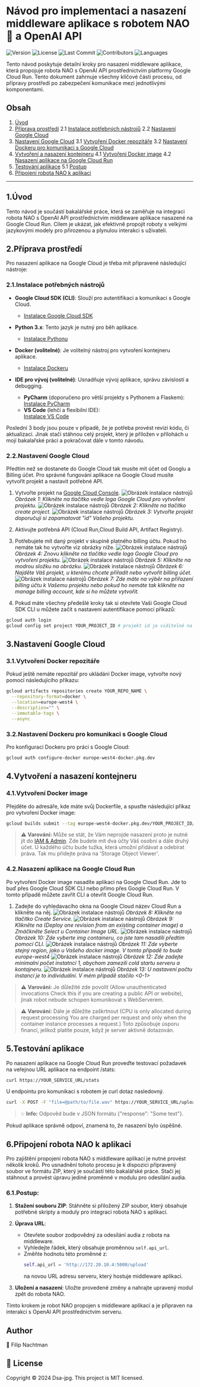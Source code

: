 # Návod pro implementaci a nasazení middleware aplikace s robotem NAO 🤖 a OpenAI API 

![Version](https://img.shields.io/badge/version-2.0-red) ![License](https://img.shields.io/badge/license-MIT-yellow) ![Last Commit](https://img.shields.io/github/last-commit/Dsa-jpg/BcThesis_CI-CD) ![Contributors](https://img.shields.io/github/contributors/Dsa-jpg/BcThesis_CI-CD) ![Languages](https://img.shields.io/github/languages/top/Dsa-jpg/BcThesis_CI-CD) 

Tento návod poskytuje detailní kroky pro nasazení middleware aplikace, která propojuje robota NAO s OpenAI API prostřednictvím platformy Google Cloud Run. Tento dokument zahrnuje všechny klíčové části procesu, od přípravy prostředí po zabezpečení komunikace mezi jednotlivými komponentami.

## Obsah

1. [Úvod](#1úvod)
2. [Příprava prostředí](#2příprava-prostředí)
    2.1 [Instalace potřebných nástrojů](#21instalace-potřebných-nástrojů)
    2.2 [Nastavení Google Cloud](#22nastavení-google-cloud)
3. [Nastavení Google Cloud](#3nastavení-google-cloud)
    3.1 [Vytvoření Docker repozitáře](#31vytvoření-docker-repozitáře)
    3.2 [Nastavení Dockeru pro komunikaci s Google Cloud](#32nastavení-dockeru-pro-komunikaci-s-google-cloud)
4. [Vytvoření a nasazení kontejneru](#vytvoření-a-nasazení-kontejneru)
    4.1 [Vytvoření Docker image](#41vytvoření-docker-image)
    4.2 [Nasazení aplikace na Google Cloud Run](#42nasazení-aplikace-na-google-cloud-run)
5. [Testování aplikace](#5testování-aplikace)
    5.1 [Postup](#61postup)
6. [Připojení robota NAO k aplikaci](#6připojení-robota-nao-k-aplikaci)
---

## 1.Úvod

Tento návod je součástí bakalářské práce, která se zaměřuje na integraci robota NAO s OpenAI API prostřednictvím middleware aplikace nasazené na Google Cloud Run. Cílem je ukázat, jak efektivně propojit roboty s velkými jazykovými modely pro přirozenou a plynulou interakci s uživateli.

## 2.Příprava prostředí

Pro nasazení aplikace na Google Cloud je třeba mít připravené následující nástroje:

### 2.1.Instalace potřebných nástrojů


- **Google Cloud SDK (CLI)**: Slouží pro autentifikaci a komunikaci s Google Cloud.
  - [Instalace Google Cloud SDK](https://cloud.google.com/sdk/docs/install)

- **Python 3.x**: Tento jazyk je nutný pro běh aplikace.
  - [Instalace Pythonu](https://www.python.org/downloads/)

- **Docker (volitelné)**: Je volitelný nástroj pro vytvoření kontejneru aplikace.
  - [Instalace Dockeru](https://docs.docker.com/get-docker/)

- **IDE pro vývoj (volitelné)**: Usnadňuje vývoj aplikace, správu závislostí a debugging.
  - **PyCharm** (doporučeno pro větší projekty s Pythonem a Flaskem):  
    [Instalace PyCharm](https://www.jetbrains.com/pycharm/download/)
  - **VS Code** (lehčí a flexibilní IDE):  
    [Instalace VS Code](https://code.visualstudio.com/Download)

Poslední 3 body jsou pouze v případě, že je potřeba provést revizi kódu, či aktualizaci. Jinak stačí stáhnou celý projekt, který je přiložen v přílohách u mojí bakalařské práci a pokračovat dále v tomto návodu.


### 2.2.Nastavení Google Cloud

Předtím než se dostanete do Google Cloud tak musíte mít účet od Googlu a Billing účet. Pro správné fungování aplikace na Google Cloud musíte vytvořit projekt a nastavit potřebné API.

1. Vytvořte projekt na [Google Cloud Console](https://console.cloud.google.com/).
![Obrázek instalace nástrojů](CreateProject.jpg)
*Obrázek 1:  Klikněte na tlačítko vedle loga Google Cloud pro vytvoření projektu.*
![Obrázek instalace nástrojů](CreateProject2.jpg)
*Obrázek 2:  Klikněte na tlačítko create project.*
![Obrázek instalace nástrojů](GCP3.jpg)
*Obrázek 3:  Vytvořte projekt doporučuji si zapamatovat "id" Vašeho projektu.*

2. Aktivujte potřebná API (Cloud Run,Cloud Build API, Artifact Registry).
3. Potřebujete mít daný projekt v skupině platného billing účtu. Pokud ho nemáte tak ho vytvořte viz obrázky níže.
![Obrázek instalace nástrojů](CreateProject.jpg)
*Obrázek 4:  Znovu klikněte na tlačítko vedle loga Google Cloud pro vytvoření projektu.*
![Obrázek instalace nástrojů](GCP2.jpg)
*Obrázek 5:  Klikněte na modrou složku na obrázku.*
![Obrázek instalace nástrojů](billaccount.jpg)
*Obrázek 6:  Najděte Váš projekt, u kterému chcete přiřadit nebo vytvořit billing účet.*
![Obrázek instalace nástrojů](GCP5.jpg)
*Obrázek 7:  Zde máte na výběr na přiřazení billing účtu k Vašemu projektu nebo pokud ho nemáte tak klikněte na manage billing account, kde si ho můžete vytvořit.*
4. Pokud máte všechny předešlé kroky tak si otevřete Vaši Google Cloud SDK CLI u můžete začít s nastavení autentifikace pomocí příkazů:
```bash
gcloud auth login 
gcloud config set project YOUR_PROJECT_ID # projekt id je viditelné na obrázku 2 nebo na hlavní stránce console cloud
```
## 3.Nastavení Google Cloud
### 3.1.Vytvoření Docker repozitáře

Pokud ještě nemáte repozitář pro ukládání Docker image, vytvořte nový pomocí následujícího příkazu:
```bash
gcloud artifacts repositories create YOUR_REPO_NAME \
  --repository-format=docker \
  --location=europe-west4 \
  --description="" \
  --immutable-tags \
  --async
```

### 3.2.Nastavení Dockeru pro komunikaci s Google Cloud

Pro konfiguraci Dockeru pro práci s Google Cloud:

```bash
gcloud auth configure-docker europe-west4-docker.pkg.dev
```

## 4.Vytvoření a nasazení kontejneru
### 4.1.Vytvoření Docker image
Přejděte do adresáře, kde máte svůj Dockerfile, a spusťte následující příkaz pro vytvoření Docker image:

```bash
gcloud builds submit --tag europe-west4-docker.pkg.dev/YOUR_PROJECT_ID/YOUR_REPO_NAME/openaiimg:latest
```
> ⚠️ **Varování:** Může se stát, že Vám neprojde nasazení proto je nutné jít do [IAM & Admin](https://console.cloud.google.com/iam-admin/). Zde budete mít dva účty Váš osobní a dále druhý účet. U každého účtu bude tužka, která umožní přidávat a odebírat práva. Tak mu přidejte práva na 'Storage Object Viewer'.



### 4.2.Nasazení aplikace na Google Cloud Run
Po vytvoření Docker image nasadíte aplikaci na Google Cloud Run. Jde to buď přes Google Cloud SDK CLI nebo přímo přes Google Cloud Run. V tomto případě můžete zavřít CLI a otevřít Google Cloud Run.

1. Zadejte do vyhledavacího okna na Google Cloud název Cloud Run a klikněte na něj.
![Obrázek instalace nástrojů](gcp8.jpg)
*Obrázek 8:  Klikněte na tlačítko Create Service.*
![Obrázek instalace nástrojů](gcp7+.jpg)
*Obrázek 9:  Klikněte na (Deploy one revision from an existing container image) a Zmáčkněte Select u Container Image URL.*
![Obrázek instalace nástrojů](gcp11.jpg)
*Obrázek 10: Zde vyberte img containeru, co jste tam nasadili předtím pomocí CLI.*
![Obrázek instalace nástrojů](gcp7.jpg)
*Obrázek 11: Zde vyberte stejný region, jako u Vašeho docker image. V tomto případě to bude europe-west4*
![Obrázek instalace nástrojů](gcp9.jpg)
*Obrázek 12: Zde zadejte minimalní počet instatncí 1, abychom zamezili cold startu serveru a kontajneru.*
![Obrázek instalace nástrojů](gcp10.jpg)
*Obrázek 13: U nastavení počtu instancí je to individuální. V mém případě stačilo <0-1>*
> ⚠️ **Varování:** Je důležité zde povolit (Allow unauthenticated invocations Check this if you are creating a public API or website), jinak robot nebude schopen komunikovat s WebServerem. 

> ⚠️ **Varování:** Dále je důležite zaškrtnout (CPU is only allocated during request processing You are charged per request and only when the container instance processes a request.) Toto způsobuje úsporu financí, jelikož platíte pouze, když je server aktivně dotazován.

## 5.Testování aplikace
Po nasazení aplikace na Google Cloud Run proveďte testovací požadavek na veřejnou URL aplikace na endpoint /stats:

```bash
curl https://YOUR_SERVICE_URL/stats
```

U endpointu pro komunikaci s robotem je curl dotaz nasledovný.

```bash
curl -X POST -F "file=@path/to/file.wav" https://YOUR_SERVICE_URL/upload-non-streamed
```
> 💡 **Info:** Odpověd bude v JSON formátu {"response": "Some text"}.


Pokud aplikace správně odpoví, znamená to, že nasazení bylo úspěšné.



## 6.Připojení robota NAO k aplikaci

Pro zajištění propojení robota NAO s middleware aplikací je nutné provést několik kroků. Pro usnadnění tohoto procesu je k dispozici připravený soubor ve formátu ZIP, který je součástí této bakalářské práce. Stačí jej stáhnout a provést úpravu jediné proměnné v modulu pro odesílání audia.

### 6.1.Postup:

1. **Stažení souboru ZIP**: Stáhněte si přiložený ZIP soubor, který obsahuje potřebné skripty a moduly pro integraci robota NAO s aplikací.
2. **Úprava URL**:
   - Otevřete soubor zodpovědný za odesílání audia z robota na middleware.
   - Vyhledejte řádek, který obsahuje proměnnou `self.api_url`.
   - Změňte hodnotu této proměnné z:
     ```python
     self.api_url = 'http://172.20.10.4:5000/upload'
     ```
     na novou URL adresu serveru, který hostuje middleware aplikaci.

3. **Uložení a nasazení**: Uložte provedené změny a nahrajte upravený modul zpět do robota NAO.

Tímto krokem je robot NAO propojen s middleware aplikací a je připraven na interakci s OpenAI API prostřednictvím serveru.


## Author
👤 Filip Nachtman

## 📝 License
Copyright © 2024 Dsa-jpg. This project is MIT licensed.
